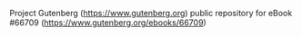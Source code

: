 Project Gutenberg (https://www.gutenberg.org) public repository for
eBook #66709 (https://www.gutenberg.org/ebooks/66709)
